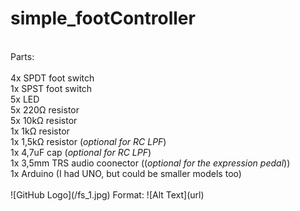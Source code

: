 # simple_footController <br />
<br />
Parts: <br />
<br />
4x SPDT foot switch <br />
1x SPST foot switch <br />
5x LED <br />
5x 220<span>&#8486;</span> resistor <br />
5x 10k<span>&#8486;</span> resistor <br />
1x 1k<span>&#8486;</span> resistor <br />
1x 1,5k<span>&#8486;</span> resistor (<em>optional for RC LPF</em>) <br />
1x 4,7uF cap (<em>optional for RC LPF</em>) <br />
1x 3,5mm TRS audio coonector ((<em>optional for the expression pedal</em>)) <br />
1x Arduino (I had UNO, but could be smaller models too) <br />
<br />
![GitHub Logo](/fs_1.jpg)
Format: ![Alt Text](url)
